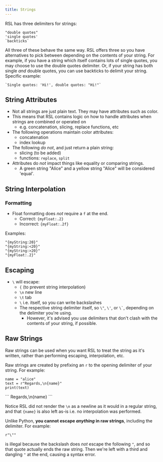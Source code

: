 ```yaml
---
title: Strings
---
```


RSL has three delimiters for strings:

```rad
"double quotes"
'single quotes'
`backticks`
```

All three of these behave the same way. RSL offers three so you have alternatives to pick between depending on the contents of your string.
For example, if you have a string which itself contains lots of single quotes, you may choose to use the double quotes delimiter.
Or, if your string has both single *and* double quotes, you can use backticks to delimit your string. Specific example:

```rad
`Single quotes: 'Hi!', double quotes: "Hi!"`
```

## String Attributes

- Not all strings are just plain text. They may have attributes such as color.
- This means that RSL contains logic on how to handle attributes when strings are combined or operated on
    - e.g. concatenation, slicing, replace functions, etc
- The following operations maintain color attributes:
    - concatenation
    - index lookup
- The following *do not*, and just return a plain string:
    - slicing (to be added)
    - functions: `replace`, `split`
- Attributes do *not* impact things like equality or comparing strings.
    - A green string "Alice" and a yellow string "Alice" will be considered 'equal'.

## String Interpolation

### Formatting

- Float formatting does *not* require a `f` at the end.
    - Correct: `{myFloat:.2}`
    - Incorrect: `{myFloat:.2f}`

Examples:

```rad
"{myString:20}"
"{myString:<20}"
"{myString:>20}"
"{myFloat:.2}"
```

## Escaping

- `\` will escape:
  - `{` (to prevent string interpolation)
  - `\n` new line
  - `\t` tab
  - `\` i.e. itself, so you can write backslashes
  - The respective string delimiter itself, so `\"`, `\'`, or `` \` ``, depending on the delimiter you're using.
    - However, it's advised you use delimiters that don't clash with the contents of your string, if possible.

## Raw Strings

Raw strings can be used when you want RSL to treat the string as it's written, rather than performing escaping, interpolation, etc.

Raw strings are created by prefixing an `r` to the opening delimiter of your string. For example:

```rad
name = "alice"
text = r"Regards,\n{name}"
print(text)
```

<div class="result">
```
Regards,\n{name}
```
</div>

Notice RSL did not render the `\n` as a newline as it would in a regular string,
and that `{name}` is also left as-is i.e. no interpolation was performed.

Unlike Python, **you cannot escape *anything* in raw strings**, including the delimiter. For example:

```rad
r"\""
```

is illegal because the backslash does *not* escape the following `"`, and so that quote actually ends the raw string.
Then we're left with a third and dangling `"` at the end, causing a syntax error.
